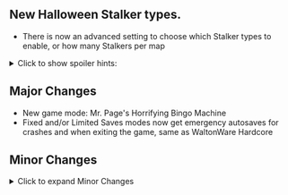 ## New Halloween Stalker types.

- There is now an advanced setting to choose which Stalker types to enable, or how many Stalkers per map

<details>
<summary>Click to show spoiler hints:</summary>

- Added new Stalker type: Weeping Anna.
  - She can only move, attack, or be damaged while you are looking away.
  - She's fast, faster than you can believe.
  - Learn to run backwards and always keep her in sight.
  - You can try to attach a LAM to the floor and look away before it explodes. Or shoot a projectile and turn away quickly. Even tranquilizer darts will work.
- Added new Stalker type: Bobby.
  - Little guy with a big knife.
  - Hangs out in packs but he doesn't have much health.
  - Once you see him he will stay facing you. When you turn your back he will pull out his knife and attack with all his buddies.
  - There will also be many unpossessed dolls on each map, even maps with no possessed Bobbys. They still face you because that's a function of the Page Industries toy: "We even turn our heads and blink our eyes."
  - In default Halloween mode settings, if you see a Mr. H or Weeping Anna this means there cannot also be any possessed Bobbys in the same map.
  - When he's low on health he will run away and try to find an unpossessed doll to transfer his soul into. The area will briefly go dark when he does this.
  - You can destroy the unpossessed Bobbys in order to prevent his soul transfer.

</details>

## Major Changes

- New game mode: Mr. Page's Horrifying Bingo Machine
- Fixed and/or Limited Saves modes now get emergency autosaves for crashes and when exiting the game, same as WaltonWare Hardcore

## Minor Changes

<details>
<summary>Click to expand Minor Changes</summary>

- Adjusted the direction characters face at several goal randomization locations
  - The Terrorist Commander on Liberty Island now looks out over the North Dock when he's on the base of the statue
  - The location near the water valves in Brooklyn Bridge Station now looks towards the steam vents instead of looking at the wall
  - The location on the East side of the Rooks' territory in Brooklyn Bridge Station now looks into the hall area, instead of towards the fence
  - The location in Manderley's bathroom in Mission 5 now looks towards the door instead of the wall
  - The location in the UNATCO HQ West office in Mission 5 now looks vaguely towards the center of the room, instead of being perfectly parallel with the wall
- Adjusted the location of the character in the North-West corner of the Brooklyn Bridge station slightly so that they won't sometimes end up inside a box when containers get shuffled
- Mr. H now causes less chaos in UNATCO, Tong's base, and the Vandenberg computer room (where you meet Gary Savage)
- Tweaked seeding of Mr. H spawn locations
- Slightly reduced number of zombies in Graveyard in Halloween modes
- Slightly reduced the number of Jack-o-Lanterns when they are enabled
- Crash saves are now hidden from the load game menu, because they were confusing to see
- Crash saves and autosaves no longer overwrite each other
- In Fixed Saves modes, the Vandenberg gas station now gets an ATM
- The WaltonWare countdown at the end of a loop now makes a crash save
- Fixed a bug with a couple books incorrectly giving you passwords later when Autofill Passwords is enabled. Affected books are "Jacob's Shadow: Chapter 20" and the "MJ12 Compromised Individuals List"
- Trashcans no longer drop contents when carrying across map transitions
- Added some more mutual exclusions for bingo goals
- Fixed max health bug in Vanilla? Madder
- Lyla (An LDDP character in the mission 4 bar) now uses the correct female damage and death sounds, instead of dying like a man
- Added a large crate to the Ocean Lab UC map to buff the upper vents route
- Fixed a bug with the quick aug upgrade menu when you have 10 augs that can be upgraded
- Lenny, the junkie with a LAM in Brooklyn Bridge Station, will now talk to you again if you didn't have room for it the first time you tried to trade with him
- Slightly reduced the spawn rate of rubber batons in limited loadouts
- Paul has slightly more health and better accuracy during the UNATCO raid on the 'Ton
- Dr. Mehdi Kit (the bum in the abandoned bunker in the Paris Catacombs who sells medkits and darts) will no longer sell you infinite darts if you haven't bought all of his medkits
- Graveyard starts no longer give Superfreighter map images

</details>
